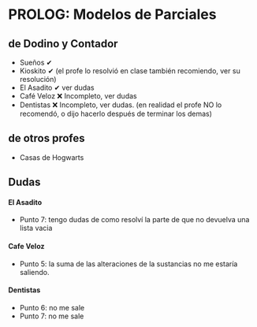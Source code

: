 # PROLOG: Modelos de Parciales 

## de Dodino y Contador
- Sueños ✔
- Kioskito ✔ (el profe lo resolvió en clase también recomiendo, ver su resolución)
- El Asadito ✔ ver dudas
- Café Veloz ❌ Incompleto, ver dudas
- Dentistas ❌ Incompleto, ver dudas. (en realidad el profe NO lo recomendó, o dijo hacerlo después de terminar los demas)

## de otros profes
- Casas de Hogwarts

## Dudas

#### El Asadito
 - Punto 7: tengo dudas de como resolví la parte de que no devuelva una lista vacia

#### Cafe Veloz
 - Punto 5: la suma de las alteraciones de la sustancias no me estaría saliendo.

#### Dentistas
 - Punto 6: no me sale
 - Punto 7: no me sale
